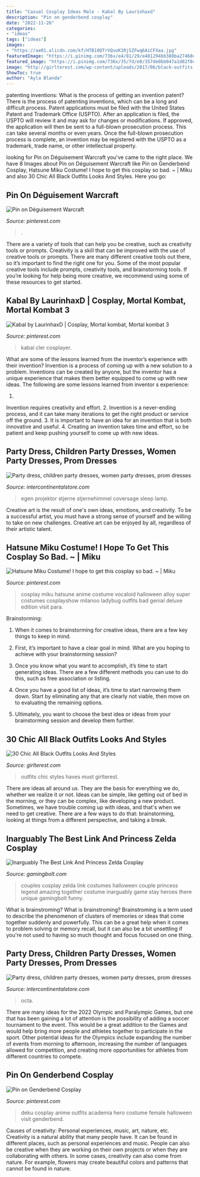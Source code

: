 ```yaml
---
title: "Casual Cosplay Ideas Male - Kabal By Laurinhaxd"
description: "Pin on genderbend cosplay"
date: "2022-11-26"
categories:
- "ideas"
tags: ["ideas"]
images:
- "https://ae01.alicdn.com/kf/HTB10QTrVQvoK1RjSZFwq6AiCFXaa.jpg"
featuredImage: "https://i.pinimg.com/736x/e4/81/29/e481294bb388ba27468ced5bf6b5e7e4--hatsune-miku-to-get.jpg"
featured_image: "https://i.pinimg.com/736x/35/7d/e0/357de0bb047a1d82f8cd0941953b6584.jpg"
image: "http://girlterest.com/wp-content/uploads/2017/06/black-outfits.jpg"
ShowToc: true
author: "Ayla Blanda"
---
```



patenting inventions: What is the process of getting an invention patent?
There is the process of patenting inventions, which can be a long and difficult process. Patent applications must be filed with the United States Patent and Trademark Office (USPTO). After an application is filed, the USPTO will review it and may ask for changes or modifications. If approved, the application will then be sent to a full-blown prosecution process. This can take several months or even years. Once the full-blown prosecution process is complete, an invention may be registered with the USPTO as a trademark, trade name, or other intellectual property.

	

		
looking for Pin on Déguisement Warcraft you've came to the right place. We have 8 Images about Pin on Déguisement Warcraft like Pin on Genderbend Cosplay, Hatsune Miku Costume! I hope to get this cosplay so bad. ~ | Miku and also 30 Chic All Black Outfits Looks And Styles. Here you go:
		
    
## Pin On Déguisement Warcraft

<img loading=lazy src="https://i.pinimg.com/736x/1c/71/1b/1c711bc397530be829bcb5ae8996a978.jpg" onerror="this.onerror=null;this.src='https://tse4.mm.bing.net/th?id=OIP.WyYebwwePuEvLCKWyHeGkAHaLI&amp;pid=15.1';" alt="Pin on Déguisement Warcraft">

_Source: pinterest.com_

>. 

	

There are a variety of tools that can help you be creative, such as creativity tools or prompts.
Creativity is a skill that can be improved with the use of creative tools or prompts. There are many different creative tools out there, so it’s important to find the right one for you. Some of the most popular creative tools include prompts, creativity tools, and brainstorming tools. If you’re looking for help being more creative, we recommend using some of these resources to get started.

    
## Kabal By LaurinhaxD | Cosplay, Mortal Kombat, Mortal Kombat 3

<img loading=lazy src="https://i.pinimg.com/736x/b1/c9/8e/b1c98e5c7c4d275a9d8836495ca120e5--mortal-kombat-cosplay.jpg" onerror="this.onerror=null;this.src='https://tse4.mm.bing.net/th?id=OIP.rg6htG3EMp6k_1se26sIYgHaLI&amp;pid=15.1';" alt="Kabal by LaurinhaxD | Cosplay, Mortal kombat, Mortal kombat 3">

_Source: pinterest.com_

>kabal cler cosplayer. 

	

What are some of the lessons learned from the inventor’s experience with their invention?
Invention is a process of coming up with a new solution to a problem. Inventions can be created by anyone, but the inventor has a unique experience that makes them better equipped to come up with new ideas. The following are some lessons learned from inventor s experience:

1. 
Invention requires creativity and effort.
2. 
Invention is a never-ending process, and it can take many iterations to get the right product or service off the ground.
3. 
It is important to have an idea for an invention that is both innovative and useful. 
4. 
Creating an invention takes time and effort, so be patient and keep pushing yourself to come up with new ideas.

    
## Party Dress, Children Party Dresses, Women Party Dresses, Prom Dresses

<img loading=lazy src="https://ae01.alicdn.com/kf/HTB1yi3fpXuWBuNjSszbq6AS7FXaq/Coversage-Rotating-Night-Light-Projector-Spin-Starry-Sky-Star-Master-Children-Kids-Baby-Sleep-Romantic-Led.jpg_640x640.jpg" onerror="this.onerror=null;this.src='https://tse4.mm.bing.net/th?id=OIP.1x8KYZcnzieUJeORe-n4FQHaHa&amp;pid=15.1';" alt="Party dress, children party dresses, women party dresses, prom dresses">

_Source: intercontinentalstore.com_

>egen projektor stjerne stjernehimmel coversage sleep lamp. 

	

Creative art is the result of one's own ideas, emotions, and creativity. To be a successful artist, you must have a strong sense of yourself and be willing to take on new challenges. Creative art can be enjoyed by all, regardless of their artistic talent.

    
## Hatsune Miku Costume! I Hope To Get This Cosplay So Bad. ~ | Miku

<img loading=lazy src="https://i.pinimg.com/736x/e4/81/29/e481294bb388ba27468ced5bf6b5e7e4--hatsune-miku-to-get.jpg" onerror="this.onerror=null;this.src='https://tse2.mm.bing.net/th?id=OIP.LhfpqDiWlJILzuYZu66jfwAAAA&amp;pid=15.1';" alt="Hatsune Miku Costume! I hope to get this cosplay so bad. ~ | Miku">

_Source: pinterest.com_

>cosplay miku hatsune anime costume vocaloid halloween alloy super costumes cosplayshow milanoo ladybug outfits bad genial deluxe edition visit para. 

	

Brainstorming:
1. When it comes to brainstorming for creative ideas, there are a few key things to keep in mind.
2. First, it’s important to have a clear goal in mind. What are you hoping to achieve with your brainstorming session?

3. Once you know what you want to accomplish, it’s time to start generating ideas. There are a few different methods you can use to do this, such as free association or listing.

4. Once you have a good list of ideas, it’s time to start narrowing them down. Start by eliminating any that are clearly not viable, then move on to evaluating the remaining options.

5. Ultimately, you want to choose the best idea or ideas from your brainstorming session and develop them further.

    
## 30 Chic All Black Outfits Looks And Styles

<img loading=lazy src="http://girlterest.com/wp-content/uploads/2017/06/black-outfits.jpg" onerror="this.onerror=null;this.src='https://tse3.mm.bing.net/th?id=OIP.wrYbhcxmUoLheY1YENMCaAHaKb&amp;pid=15.1';" alt="30 Chic All Black Outfits Looks And Styles">

_Source: girlterest.com_

>outfits chic styles haves must girlterest. 

	

There are ideas all around us. They are the basis for everything we do, whether we realize it or not. Ideas can be simple, like getting out of bed in the morning, or they can be complex, like developing a new product. Sometimes, we have trouble coming up with ideas, and that's when we need to get creative. There are a few ways to do that: brainstorming, looking at things from a different perspective, and taking a break.

    
## Inarguably The Best Link And Princess Zelda Cosplay

<img loading=lazy src="https://gamingbolt.com/wp-content/uploads/2013/01/270844_454611534550075_1308876203_n.jpg" onerror="this.onerror=null;this.src='https://tse2.mm.bing.net/th?id=OIP.VYzYqyYLPtnpiAeyN_E6XQHaKX&amp;pid=15.1';" alt="Inarguably The Best Link And Princess Zelda Cosplay">

_Source: gamingbolt.com_

>couples cosplay zelda link costumes halloween couple princess legend amazing together costume inarguably game stay heroes there unique gamingbolt funny. 

	

What is brainstroming?
What is brainstroming? Brainstroming is a term used to describe the phenomenon of clusters of memories or ideas that come together suddenly and powerfully. This can be a great help when it comes to problem solving or memory recall, but it can also be a bit unsettling if you're not used to having so much thought and focus focused on one thing.

    
## Party Dress, Children Party Dresses, Women Party Dresses, Prom Dresses

<img loading=lazy src="https://ae01.alicdn.com/kf/HTB10QTrVQvoK1RjSZFwq6AiCFXaa.jpg" onerror="this.onerror=null;this.src='https://tse2.mm.bing.net/th?id=OIP.GnnnMtVLYtAWF7z76Il2sgHaKd&amp;pid=15.1';" alt="Party dress, children party dresses, women party dresses, prom dresses">

_Source: intercontinentalstore.com_

>octa. 

	

There are many ideas for the 2022 Olympic and Paralympic Games, but one that has been gaining a lot of attention is the possibility of adding a soccer tournament to the event. This would be a great addition to the Games and would help bring more people and athletes together to participate in the sport. Other potential ideas for the Olympics include expanding the number of events from morning to afternoon, increasing the number of languages allowed for competition, and creating more opportunities for athletes from different countries to compete.

    
## Pin On Genderbend Cosplay

<img loading=lazy src="https://i.pinimg.com/736x/35/7d/e0/357de0bb047a1d82f8cd0941953b6584.jpg" onerror="this.onerror=null;this.src='https://tse2.mm.bing.net/th?id=OIP.7LTTxhp1AxWVlyLXhUX03AHaNJ&amp;pid=15.1';" alt="Pin on Genderbend Cosplay">

_Source: pinterest.com_

>deku cosplay anime outfits academia hero costume female halloween visit genderbend. 

	

Causes of creativity: Personal experiences, music, art, nature, etc.
Creativity is a natural ability that many people have. It can be found in different places, such as personal experiences and music. People can also be creative when they are working on their own projects or when they are collaborating with others. In some cases, creativity can also come from nature. For example, flowers may create beautiful colors and patterns that cannot be found in nature.

